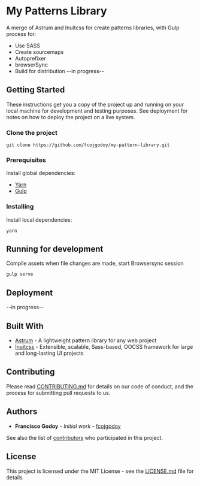 # My Patterns Library

A merge of Astrum and Inuitcss for create patterns libraries, with Gulp process for:

- Use SASS
- Create sourcemaps
- Autoprefixer
- browserSync
- Build for distribution --in progress--


## Getting Started

These instructions get you a copy of the project up and running on your local machine for development and testing purposes. See deployment for notes on how to deploy the project on a live system.

### Clone the project
`git clone https://github.com/fcojgodoy/my-pattern-library.git`

### Prerequisites

Install global dependencies:
- [Yarn](https://yarnpkg.com/)
- [Gulp](https://gulpjs.com/)


### Installing

Install local dependencies:

`yarn`

## Running for development

Compile assets when file changes are made, start Browsersync session

`gulp serve`

## Deployment

--in progress--

## Built With

* [Astrum](http://astrum.nodividestudio.com/) - A lightweight pattern library for any web project
* [Inuitcss](https://github.com/inuitcss/inuitcss) - Extensible, scalable, Sass-based, OOCSS framework for large and long-lasting UI projects

## Contributing

Please read [CONTRIBUTING.md](https://gist.github.com/PurpleBooth/b24679402957c63ec426) for details on our code of conduct, and the process for submitting pull requests to us.

<!-- ## Versioning

We use [SemVer](http://semver.org/) for versioning. For the versions available, see the [tags on this repository](https://github.com/your/project/tags). -->

## Authors

* **Francisco Godoy** - *Initial work* - [fcojgodoy](https://github.com/fcojgodoy)

See also the list of [contributors](https://github.com/your/project/contributors) who participated in this project.

## License

This project is licensed under the MIT License - see the [LICENSE.md](LICENSE.md) file for details

<!-- ## Acknowledgments -->

<!-- * Hat tip to anyone who's code was used
* Inspiration
* etc -->
